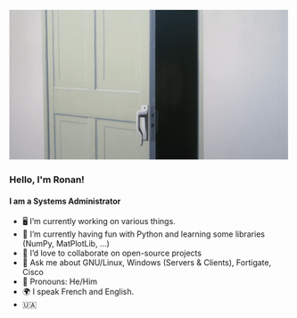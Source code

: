 ![](/lain.gif)

### Hello, I'm Ronan!
#### I am a Systems Administrator

* 🖥 I’m currently working on various things.
* 📗 I’m currently having fun with Python and learning some libraries (NumPy, MatPlotLib, ...)
* 👯 I’d love to collaborate on open-source projects
* 💬 Ask me about GNU/Linux, Windows (Servers & Clients), Fortigate, Cisco
* 🌻 Pronouns: He/Him
* 🌍 I speak French and English.
* 🇺🇦 
